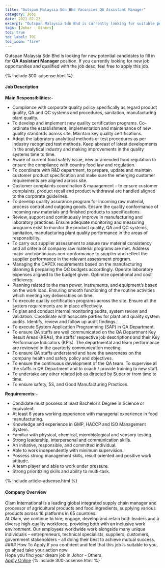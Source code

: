 ```yaml
---
title: "Outspan Malaysia Sdn Bhd Vacancies QA Assistant Manager" 
category: Jobs 
date: 2021-02-22 
excerpt: "Outspan Malaysia Sdn Bhd is currently looking for suitable person to fill in the QA Assistant Manager which based in Johor - Others" 
tags: [Johor - Others] 
toc: true 
toc_label: TOC 
toc_icon: "fire" 
--- 
```


<p>Outspan Malaysia Sdn Bhd is looking for new potential candidates to fill in for <b>QA Assistant Manager</b> position. If you currently looking for new job opportunities and qualified with the job desc, feel free to apply this job.
</p>{% include 300-adsense.html %} 
<div><div><h4>Job Description</h4></div><div><div><span><div><p><strong>Main Responsibilities:-</strong></p><ul><li>Compliance with corporate quality policy specifically as regard product quality, QA and QC systems and procedures, sanitation, manufacturing plant quality.</li><li>To develop and implement new quality certification programs. Co-ordinate the establishment, implementation and maintenance of new quality standards across site. Maintain key quality certifications.</li><li>Adopt the laboratory analytical methods or test procedures as per industry recognized test methods. Keep abreast of latest developments in the analytical industry and making improvements in the quality systems time to time.</li><li>Aware of current food safety issue, new or amended food regulation to ensure the compliance with country food law and regulation.</li><li>To coordinate with R&amp;D department, to prepare, update and maintain customer product specification and make sure the emerging customer requirements are aligned across site.</li><li>Customer complaints coordination &amp; management &#8211; to ensure customer complaints, product recall and product withdrawal are handled aligned to the corporate guidelines.</li><li>To develop quality assurance program for incoming raw material, process control and outgoing goods. Ensure the quality conformance of incoming raw materials and finished products to specifications.</li><li>Review, support and continuously improve in manufacturing and laboratory practices. Ensure adequate monitoring and measuring programs exist to monitor the product quality, QA and QC systems, sanitation, manufacturing plant quality performance in the areas of responsibility.</li><li>To carry out supplier assessment to assure raw material consistency and all criteria of company raw material programs are met. Address major and continuous non-conformance to supplier and reflect the supplier performance in the relevant assessment program.</li><li>Managing the CAPEX requirements based on the manufacturing planning &amp; preparing the QC budgets accordingly. Operate laboratory expenses aligned to the budget given. Optimize operational and cost efficiency.</li><li>Planning related to the man power, instruments, and equipment&#8217;s based on the work load. Ensuring smooth functioning of the routine activities which meeting key deliverables on time.</li><li>To execute quality certification programs across the site. Ensure all the system requirements are in place effectively.</li><li>To plan and conduct internal monitoring audits, system review and validation. Coordinate with associate parties for plant and quality system audits. Identify, review and follow up audit findings.</li><li>To execute System Application Programming (SAP) in QA Department.</li><li>To ensure QA staffs are well communicated on the QA Department Key Result Areas (KRAs), the staffs&#8217; respective job descriptions and their Key Performance Indicators (KPIs). The departmental and team performance are reviewed in the quarterly communication meeting.</li><li>To ensure QA staffs understand and have the awareness on the company health and safety policy and objectives.</li><li>To ensure the continuous development of the QA team. To supervise all the staffs in QA Department and to coach / provide training to new staff.</li><li>To undertake any other related job as directed by Superior from time to time.</li><li>To ensure safety, 5S, and Good Manufacturing Practices.</li></ul><p><strong>Requirements:-</strong></p><ul><li>Candidate must possess at least Bachelor&#8217;s Degree in Science or equivalent.</li><li>At least 6 years working experience with managerial experience in food manufacturing.</li><li>Knowledge and experience in GMP, HACCP and ISO Management System.</li><li>Familiar with physical, chemical, microbiological and sensory testing.</li><li>Strong leadership, interpersonal and communication skills.</li><li>An initiative, responsible, and committed individual.</li><li>Able to work independently with minimum supervision.</li><li>Possess strong management skills, result oriented and positive work attitude.</li><li>A team player and able to work under pressure.</li><li>Strong prioritizing skills and ability to multi-task.</li></ul></div></span></div></div></div> 
{% include article-adsense.html %} 
<div><div><h4>Company Overview</h4></div><div><div><span><div><div>Olam International is a leading global integrated supply chain manager and processor of agricultural products and food ingredients, supplying various products across 16 platforms in 65 countries.</div>
<div>At Olam, we continue to hire, engage, develop and retain both leaders and a diverse high-quality workforce, providing both with an inclusive work environment. Our employees worldwide work alongside many unique individuals &#8211; entrepreneurs, technical specialists, suppliers, customers, government stakeholders &#8211; all doing their best to achieve mutual success.</div></div></span></div></div></div> 
#### How To Apply 
If you confident and feel that this job is suitable to you, go ahead take your action now. <br/> 
Hope you find your dream job in Johor - Others. <br/> 
<a href="https://www.jobstreet.com.my/en/job/qa-assistant-manager-4488077?jobId=jobstreet-my-job-4488077&" class="btn btn--info" target="_blank" rel="nofollow noopenner">Apply Online</a> 
{% include 300-adsense.html %} 